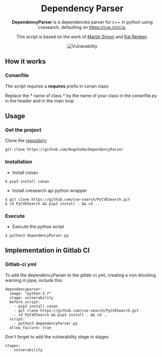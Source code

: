 <div align="center"><h1>Dependency Parser</h1>

**DependencyParser** is a dependencies parser for c++ in python using cvesearch, defaulting on https://cve.circl.lu.

This script is based on the work of [Martin Simon](https://github.com/mrsmn/ares) and [Kai Renken](https://github.com/elektrischermoench/ares3).

<img src="https://business.bell.ca/web/SHOP/Responsive/content/img/ent/Banner_Security.jpg" alt="Vulnerability" /></div>

## How it works

### Conanfile

The script requires a **requires** prefix in conan class

Replace the * name of class * by the name of your class in the conanfile.py in the header and in the main loop

## Usage

### Get the project

Clone the [repository](https://github.com/HugoSohm/DependencyParser):

```
git clone https://github.com/HugoSohm/DependencyParser
```

### Installation

- Install conan
```
$ pip3 install conan
```

- Install cvesearch api python wrapper
```
$ git clone https://github.com/cve-search/PyCVESearch.git
$ cd PyCVESearch && pip3 install . && cd ..
```


### Execute

- Execute the python script

```
$ python3 dependencyParser.py
```

## Implementation in Gitlab CI

### Gitlab-ci yml

To add the dependencyParser to the gitlab-ci.yml, creating a non-blocking warning in pipe, include this:
```
dependencyparser:
  image: "python:3.7"
  stage: vulnerability
  before_script:
    - pip3 install conan
    - git clone https://github.com/cve-search/PyCVESearch.git
    - cd PyCVESearch && pip3 install . && cd ..
  script:
    - python3 dependencyParser.py
  allow_failure: true
```

Don't forget to add the vulnerability stage in stages
```
stages:
  - vulnerability
```
